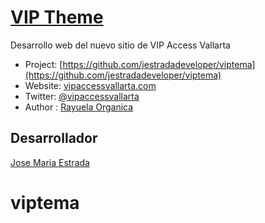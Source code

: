 # [VIP Theme](http://vipaccessvallarta.com)

Desarrollo web del nuevo sitio de VIP Access Vallarta

* Project: [https://github.com/jestradadeveloper/viptema](https://github.com/jestradadeveloper/viptema)
* Website: [vipaccessvallarta.com](http://vipaccessvallarta.com)
* Twitter: [@vipaccessvallarta](http://twitter.com/vipaccessvallarta)
* Author : [Rayuela Organica](http://rayuelaorganica.com)

## Desarrollador
[Jose Maria Estrada](https://github.com/jestradadeveloper)

# viptema
